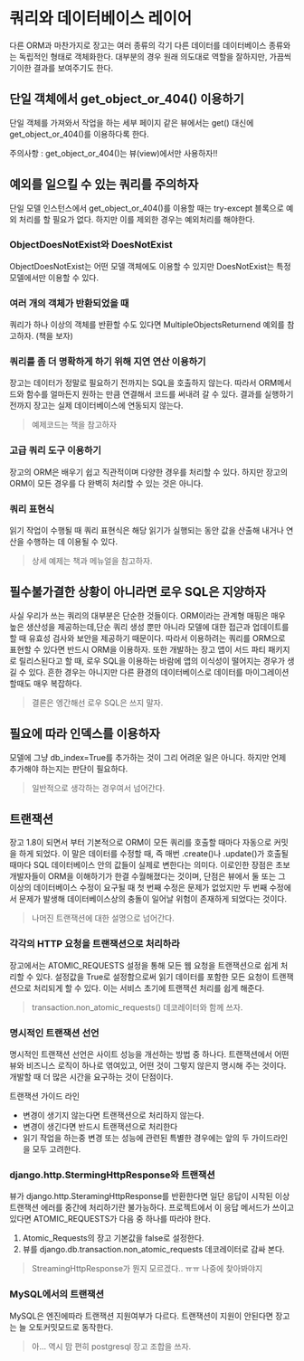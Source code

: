 # 쿼리와 데이터베이스 레이어
다른 ORM과 마찬가지로 장고는 여러 종류의 각기 다른 데이터를 데이터베이스 종류와는 독립적인 형태로 객체화한다. 대부분의 경우 원래 의도대로 역할을 잘하지만, 가끔씩 기이한 결과를 보여주기도 한다.

## 단일 객체에서 get_object_or_404() 이용하기
단일 객체를 가져와서 작업을 하는 세부 페이지 같은 뷰에서는 get() 대신에 get_object_or_404()를 이용하다록 한다.

주의사항 : get_object_or_404()는 뷰(view)에서만 사용하자!!

## 예외를 일으킬 수 있는 쿼리를 주의하자
단일 모델 인스턴스에서 get_object_or_404()를 이용할 때는 try-except 블록으로 예외 처리를 할 필요가 없다. 하지만 이를 제외한 경우는 예외처리를 해야한다.

### ObjectDoesNotExist와 DoesNotExist
ObjectDoesNotExist는 어떤 모델 객체에도 이용할 수 있지만 DoesNotExist는 특정 모델에서만 이용할 수 있다.

### 여러 개의 객체가 반환되었을 때
쿼리가 하나 이상의 객체를 반환할 수도 있다면 MultipleObjectsReturnend 예외를 참고하자. (책을 보자)

### 쿼리를 좀 더 명확하게 하기 위해 지연 연산 이용하기
장고는 데이터가 정말로 필요하기 전까지는 SQL을 호출하지 않는다. 따라서 ORM메서드와 함수를 얼마든지 원하는 만큼 연결해서 코드를 써내려 갈 수 있다. 결과를 실행하기 전까지 장고는 실제 데이터베이스에 연동되지 않는다. 
> 예제코드는 책을 참고하자

### 고급 쿼리 도구 이용하기
장고의 ORM은 배우기 쉽고 직관적이며 다양한 경우를 처리할 수 있다. 하지만 장고의 ORM이 모든 경우를 다 완벽히 처리할 수 있는 것은 아니다.

### 쿼리 표현식
읽기 작업이 수행될 때 쿼리 표현식은 해당 읽기가 실행되는 동안 값을 산출해 내거나 연산을 수행하는 데 이용될 수 있다.
> 상세 예제는 책과 메뉴얼을 참고하자.

## 필수불가결한 상황이 아니라면 로우 SQL은 지양하자
사실 우리가 쓰는 쿼리의 대부분은 단순한 것들이다. ORM이라는 관계형 매핑은 매우 높은 생산성을 제공하는데,단순 쿼리 생성 뿐만 아니라 모델에 대한 접근과 업데이트를 할 때 유효성 검사와 보안을 제공하기 때문이다. 따라서 이용하려는 쿼리를 ORM으로 표현할 수 있다면 반드시 ORM을 이용하자.
또한 개발하는 장고 앱이 서드 파티 패키지로 릴리스된다고 할 때, 로우 SQL을 이용하는 바람에 앱의 이식성이 떨어지는 경우가 생길 수 있다.
흔한 경우는 아니지만 다른 환경의 데이터베이스로 데이터를 마이그레이션 할때도 매우 복잡하다.
> 결론은 엥간해선 로우 SQL은 쓰지 말자.

## 필요에 따라 인덱스를 이용하자
모델에 그냥 db_index=True를 추가하는 것이 그리 어려운 일은 아니다. 하지만 언제 추가해야 하는지는 판단이 필요하다.
> 일반적으로 생각하는 경우여서 넘어간다.


## 트랜잭션
장고 1.8이 되면서 부터 기본적으로 ORM이 모든 쿼리를 호출할 때마다 자동으로 커밋을 하게 되었다. 이 말은 데이터를 수정할 때, 즉 매번 .create()나 .update()가 호출될 때마다 SQL 데이터베이스 안의 값들이 실제로 변한다는 의미다. 이로인한 장점은 초보 개발자들이 ORM을 이해하기가 한결 수월해졌다는 것이며, 단점은 뷰에서 둘 또는 그 이상의 데이터베이스 수정이 요구될 때 첫 번째 수정은 문제가 없었지만 두 번째 수정에서 문제가 발생해 데이터베이스상의 충돌이 일어날 위험이 존재하게 되었다는 것이다.
> 나머진 트랜잭션에 대한 설명으로 넘어간다.

### 각각의 HTTP 요청을 트랜잭션으로 처리하라
장고에서는 ATOMIC_REQUESTS 설정을 통해 모든 웹 요청을 트랜잭션으로 쉽게 처리할 수 있다. 설정값을 True로 설정함으로써 읽기 데이터를 포함한 모든 요청이 트랜잭션으로 처리되게 할 수 있다. 이는 서비스 초기에 트랜잭션 처리를 쉽게 해준다.
> transaction.non_atomic_requests() 데코레이터와 함께 쓰자.

### 명시적인 트랜잭션 선언
명시적인 트랜잭션 선언은 사이트 성능을 개선하는 방법 중 하나다. 트랜잭션에서 어떤 뷰와 비즈니스 로직이 하나로 엮여있고, 어떤 것이 그렇지 않은지 명시해 주는 것이다. 개발할 때 더 많은 시간을 요구하는 것이 단점이다.

트랜잭션 가이드 라인
- 변경이 생기지 않는다면 트랜잭션으로 처리하지 않는다.
- 변경이 생긴다면 반드시 트랜잭션으로 처리한다
- 읽기 작업을 하는중 변경 또는 성능에 관련된 특별한 경우에는 앞의 두 가이드라인을 모두 고려한다.


### django.http.StermingHttpResponse와 트랜잭션
뷰가 django.http.SteramingHttpResponse를 반환한다면 일단 응답이 시작된 이상 트랜잭션 에러를 중간에 처리하기란 불가능하다. 프로젝트에서 이 응답 메서드가 쓰이고 있다면 ATOMIC_REQUESTS가 다음 중 하나를 따라야 한다.
1. Atomic_Requests의 장고 기본값을 false로 설정한다.
2. 뷰를 django.db.transaction.non_atomic_requests 데코레이터로 감싸 본다.
> StreamingHttpResponse가 뭔지 모르겠다.. ㅠㅠ 나중에 찾아봐야지

### MySQL에서의 트랜잭션
MySQL은 엔진에따라 트랜잭션 지원여부가 다르다. 트랜잭션이 지원이 안된다면 장고는 늘 오토커밋모드로 동작한다.
> 아... 역시 맘 편히 postgresql 장고 조합을 쓰자.
